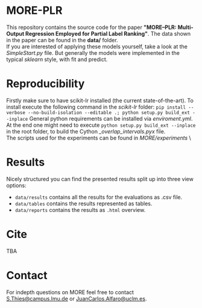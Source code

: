# MORE-PLR
This repository contains the source code for the paper **"MORE–PLR: Multi-Output Regression
Employed for Partial Label Ranking"**.
The data shown in the paper can be found in the **data/** folder. \
If you are interested of applying these models yourself, take a look at the *SimpleStart.py* file.
But generally the models were implemented in the typical *sklearn* style, with fit and predict.

# Reproducibility
Firstly make sure to have scikit-lr installed (the current state-of-the-art).
To install execute the following command in the *scikit-lr* folder: `pip install --verbose --no-build-isolation --editable .; python setup.py build_ext --inplace`
General python requirements can be installed via *enviroment.yml*. \
At the end one might need to execute `python setup.py build_ext --inplace` in the root folder, to build the Cython *_overlap_intervals.pyx* file. \
The scripts used for the experiments can be found in *MORE/experiments* \

# Results
Nicely structured you can find the presented results split up into three view options:
 - `data/results` contains all the results for the evaluations as .csv file.
 - `data/tables` contains the results represented as tables.
 - `data/reports` contains the results as `.html` overview.


# Cite
TBA

# Contact
For indepth questions on MORE feel free to contact S.Thies@campus.lmu.de or JuanCarlos.Alfaro@uclm.es.